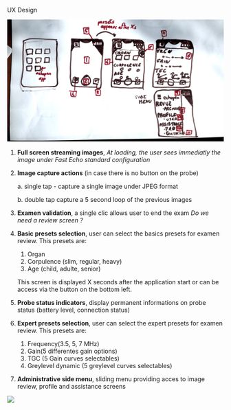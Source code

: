 UX Design


<img src="../../assets/SketchMobileApp1.jpg" width="800">

1. **Full screen streaming images**, *At loading, the user sees immediatly the image under Fast Echo standard configuration*

2. **Image capture actions** (in case  there is no button on the probe)

    a. single tap - capture a single image under JPEG format

    b. double tap capture a 5 second loop of the previous images

3. **Examen validation**, a single clic allows user to end the exam *Do we need a review screen ?*

4. **Basic presets selection**, user can select the basics presets for examen review. This presets are:
    1. Organ
    2. Corpulence (slim, regular, heavy)
    3. Age (child, adulte, senior)

    This screen is displayed X seconds after the application start or can be access via the button on the bottom left.

5. **Probe status indicators**, display permanent informations on probe status (battery level, connection status)

6. **Expert presets selection**, user can select the expert presets for examen review. This presets are:
    1. Frequency(3.5, 5, 7 MHz)
    2. Gain(5 differentes gain options)
    3. TGC (5 Gain curves selectables)
    4. Greylevel dynamic (5 greylevel curves selectables)


7. **Administrative side menu**, sliding menu providing acces to image review, profile and assistance screens

<img src="../../assets/SketchMobileApp2.jpg" width="800">
